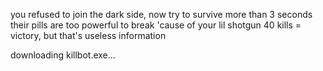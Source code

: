 you refused to join the dark side, now try to survive more than 3 seconds
their pills are too powerful to break 'cause of your lil shotgun
40 kills = victory, but that's useless information




























































downloading killbot.exe...
